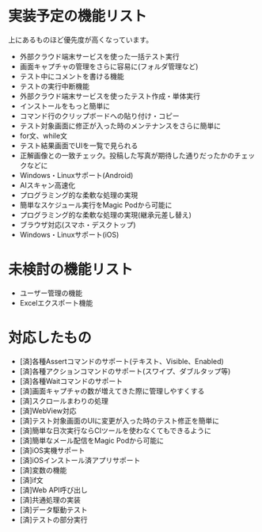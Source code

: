 # 実装予定の機能リスト

上にあるものほど優先度が高くなっています。

- 外部クラウド端末サービスを使った一括テスト実行
- 画面キャプチャの管理をさらに容易に(フォルダ管理など)
- テスト中にコメントを書ける機能
- テストの実行中断機能
- 外部クラウド端末サービスを使ったテスト作成・単体実行
- インストールをもっと簡単に
- コマンド行のクリップボードへの貼り付け・コピー
- テスト対象画面に修正が入った時のメンテナンスをさらに簡単に
- for文、while文
- テスト結果画面でUIを一覧で見られる
- 正解画像との一致チェック。投稿した写真が期待した通りだったかのチェックなどに
- Windows・Linuxサポート(Android)
- AIスキャン高速化
- プログラミング的な柔軟な処理の実現
- 簡単なスケジュール実行をMagic Podから可能に
- プログラミング的な柔軟な処理の実現(継承元差し替え)
- ブラウザ対応(スマホ・デスクトップ)
- Windows・Linuxサポート(iOS)

# 未検討の機能リスト

- ユーザー管理の機能
- Excelエクスポート機能

# 対応したもの

- [済]各種Assertコマンドのサポート(テキスト、Visible、Enabled)
- [済]各種アクションコマンドのサポート(スワイプ、ダブルタップ等)
- [済]各種Waitコマンドのサポート
- [済]画面キャプチャの数が増えてきた際に管理しやすくする
- [済]スクロールまわりの処理
- [済]WebView対応
- [済]テスト対象画面のUIに変更が入った時のテスト修正を簡単に
- [済]簡単な日次実行ならCIツールを使わなくてもできるように
- [済]簡単なメール配信をMagic Podから可能に
- [済]iOS実機サポート
- [済]iOSインストール済アプリサポート
- [済]変数の機能
- [済]if文
- [済]Web API呼び出し
- [済]共通処理の実装
- [済]データ駆動テスト
- [済]テストの部分実行
